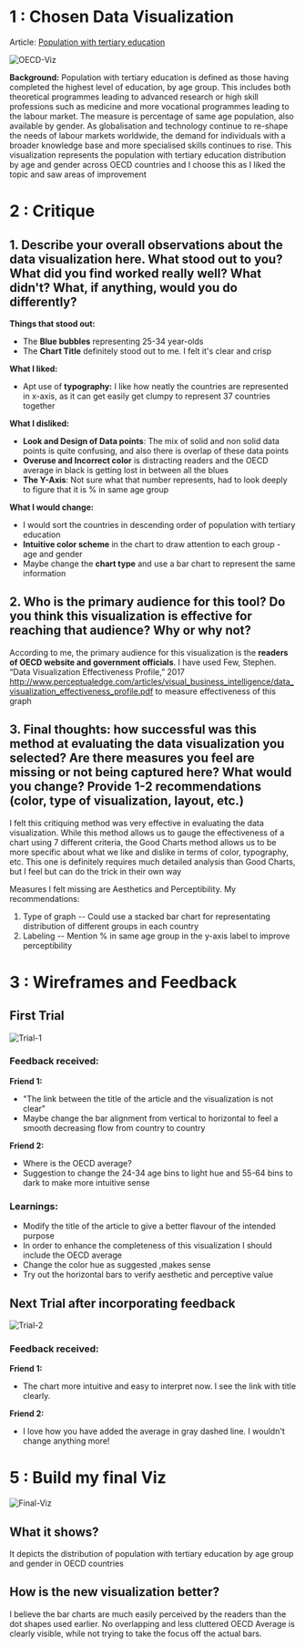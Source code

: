 # 1 : Chosen Data Visualization
Article: [Population with tertiary education](https://data.oecd.org/eduatt/population-with-tertiary-education.htm)

![OECD-Viz](Education.PNG)


**Background:**
Population with tertiary education is defined as those having completed the highest level of education, by age group. This includes both theoretical programmes leading to advanced research or high skill professions such as medicine and more vocational programmes leading to the labour market. The measure is percentage of same age population, also available by gender. As globalisation and technology continue to re-shape the needs of labour markets worldwide, the demand for individuals with a broader knowledge base and more specialised skills continues to rise. This visualization represents the population with tertiary education distribution by age and gender across OECD countries and I choose this as I liked the topic and saw areas of improvement 

# 2 : Critique

## 1. Describe your overall observations about the data visualization here. What stood out to you? What did you find worked really well? What didn't? What, if anything, would you do differently?

**Things that stood out:** <br />
- The **Blue bubbles** representing 25-34 year-olds
- The **Chart Title** definitely stood out to me. I felt it's clear and crisp

**What I liked:** <br /> 
- Apt use of **typography:** I like how neatly the countries are represented in x-axis, as it can get easily get clumpy to represent 37 countries together 

**What I disliked:** <br /> 
- **Look and Design of Data points**: The mix of solid and non solid data points is quite confusing, and also there is overlap of these data points
- **Overuse and Incorrect color** is distracting readers and the OECD average in black is getting lost in between all the blues
- **The Y-Axis**: Not sure what that number represents, had to look deeply to figure that it is % in same age group

**What I would change:** <br /> 
- I would sort the countries in descending order of population with tertiary education 
- **Intuitive color scheme** in the chart to draw attention to each group - age and gender
- Maybe change the **chart type** and use a bar chart to represent the same information

## 2. Who is the primary audience for this tool? Do you think this visualization is effective for reaching that audience? Why or why not?

According to me, the primary audience for this visualization is the **readers of OECD website and government officials**.
I have used Few, Stephen. “Data Visualization Effectiveness Profile,” 2017 http://www.perceptualedge.com/articles/visual_business_intelligence/data_visualization_effectiveness_profile.pdf to measure effectiveness of this graph

## 3. Final thoughts: how successful was this method at evaluating the data visualization you selected? Are there measures you feel are missing or not being captured here? What would you change? Provide 1-2 recommendations (color, type of visualization, layout, etc.)

I felt this critiquing method was very effective in evaluating the data visualization. While this method allows us to gauge the effectiveness of a chart using 7 different criteria, the Good Charts method allows us to be more specific about what we like and dislike in terms of color, typography, etc.  This one is definitely requires much detailed analysis than Good Charts, but I feel but can do the trick in their own way

Measures I felt missing are Aesthetics and Perceptibility. My recommendations:
1. Type of graph -- Could use a stacked bar chart for representating distribution of different groups in each country
2. Labeling -- Mention % in same age group in the y-axis label to improve perceptibility

# 3 : Wireframes and Feedback

## First Trial

![Trial-1](Trial1.jpeg)

### Feedback received:

**Friend 1:** <br /> 
- "The link between the title of the article and the visualization is not clear"
- Maybe change the bar alignment from vertical to horizontal to feel a smooth decreasing flow from country to country

**Friend 2:** <br /> 
- Where is the OECD average?
- Suggestion to change the 24-34 age bins to light hue and 55-64 bins to dark to make more intuitive sense

### Learnings:

- Modify the title of the article to give a better flavour of the intended purpose
- In order to enhance the completeness of this visualization I should include the OECD average
- Change the color hue as suggested ,makes sense
- Try out the horizontal bars to verify aesthetic and perceptive value

## Next Trial after incorporating feedback

![Trial-2](Trial2.jpeg)

### Feedback received:

**Friend 1:** <br /> 
- The chart more intuitive and easy to interpret now. I see the link with title clearly.

**Friend 2:** <br /> 
- I love how you have added the average in gray dashed line. I wouldn't change anything more!

# 5 : Build my final Viz

![Final-Viz](FinalViz.PNG)

## What it shows?

It depicts the distribution of population with tertiary education by age group and gender in OECD countries 

## How is the new visualization better?

I believe the bar charts are much easily perceived by the readers than the dot shapes used earlier. 
No overlapping and less cluttered
OECD Average is clearly visible, while not trying to take the focus off the actual bars.


